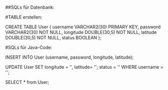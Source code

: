 ##SQLs für Datenbank:

#TABLE erstellen:

CREATE TABLE User (
username VARCHAR2(30) PRIMARY KEY,
password VARCHAR2(30) NOT NULL,
longitude DOUBLE(30,5) NOT NULL,
latitude DOUBLE(30,5) NOT NULL,
status BOOLEAN
);

#SQLs für Java-Code:

INSERT INTO User (username, password, longitude, latitude);

UPDATE User
SET longitude = '', latitude= ''; status = ''
WHERE username = '';

SELECT * from User;



